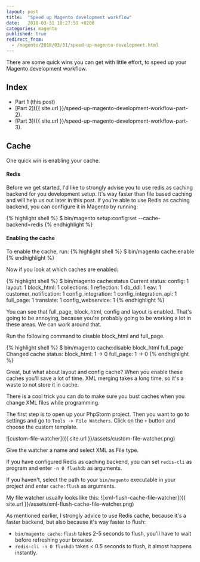 ```yaml
---
layout: post
title:  "Speed up Magento development workflow"
date:   2018-03-31 10:27:59 +0200
categories: magento
published: true
redirect_from:
  - /magento/2018/03/31/speed-up-magento-development.html
---
```

There are some quick wins you can get with little effort, to speed up your Magento development workflow.

## Index
- Part 1 (this post)
- [Part 2]({{ site.url }}/speed-up-magento-development-workflow-part-2).
- [Part 3]({{ site.url }}/speed-up-magento-development-workflow-part-3).

## Cache

One quick win is enabling your cache.

#### Redis
Before we get started, I'd like to strongly advise you to use redis as caching backend for you development setup. It's way faster than file based caching and will help us out later in this post. If you're able to use Redis as caching backend, you can configure it in Magento by running:

{% highlight shell %}
$ bin/magento setup:config:set --cache-backend=redis
{% endhighlight %}

#### Enabling the cache
To enable the cache, run:
{% highlight shell %}
$ bin/magento cache:enable
{% endhighlight %}

Now if you look at which caches are enabled:

{% highlight shell %}
$ bin/magento cache:status
Current status:
                        config: 1
                        layout: 1
                    block_html: 1
                   collections: 1
                    reflection: 1
                        db_ddl: 1
                           eav: 1
         customer_notification: 1
            config_integration: 1
        config_integration_api: 1
                     full_page: 1
                     translate: 1
             config_webservice: 1
{% endhighlight %}

You can see that full_page, block_html, config and layout is enabled.
That's going to be annoying, because you're probably going to be working a lot in these areas.
We can work around that.

Run the following command to disable block_html and full_page.

{% highlight shell %}
$ bin/magento cache:disable block_html full_page
Changed cache status:
                    block_html: 1 -> 0
                     full_page: 1 -> 0
{% endhighlight %}

Great, but what about layout and config cache? When you enable these caches you'll save a lot of time. XML merging takes a long time, so it's a waste to not store it in cache.

There is a cool trick you can do to make sure you bust caches when you change XML files while programming.

The first step is to open up your PhpStorm project.
Then you want to go to settings and go to `Tools -> File Watchers`. Click on the `+` button and choose the custom template.

![custom-file-watcher]({{ site.url }}/assets/custom-file-watcher.png)

Give the watcher a name and select XML as File type.

If you have configured Redis as caching backend, you can set `redis-cli` as program and enter `-n 0 flushdb` as arguments.

If you haven't, select the path to your `bin/magento` executable in your project and enter `cache:flush` as arguments.

My file watcher usually looks like this:
![xml-flush-cache-file-watcher]({{ site.url }}/assets/xml-flush-cache-file-watcher.png)

As mentioned earlier, I strongly advice to use Redis cache, because it's a faster backend, but also because it's way faster to flush:
- `bin/magento cache:flush` takes 2-5 seconds to flush, you'll have to wait before refreshing your browser.
- `redis-cli -n 0 flushdb` takes < 0.5 seconds to flush, it almost happens instantly.
